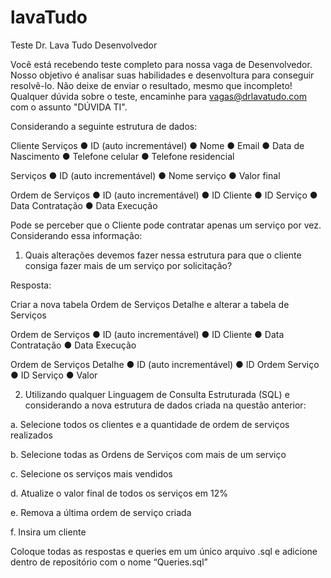 # lavaTudo

Teste Dr. Lava Tudo
Desenvolvedor

Você está recebendo teste completo para nossa vaga de Desenvolvedor. Nosso objetivo é analisar
suas habilidades e desenvoltura para conseguir resolvê-lo. Não deixe de enviar o resultado, mesmo
que incompleto! Qualquer dúvida sobre o teste, encaminhe para vagas@drlavatudo.com com o
assunto "DÚVIDA TI".

Considerando a seguinte estrutura de dados:

Cliente Serviços 
● ID (auto incrementável) 
● Nome 
● Email 
● Data de Nascimento 
● Telefone celular 
● Telefone residencial

Serviços
● ID (auto incrementável) 
● Nome serviço 
● Valor final 

Ordem de Serviços
● ID (auto incrementável) 
● ID Cliente
● ID Serviço
● Data Contratação
● Data Execução

Pode se perceber que o Cliente pode contratar apenas um serviço por vez. Considerando essa
informação:

1. Quais alterações devemos fazer nessa estrutura para que o cliente consiga fazer mais de
um serviço por solicitação?

Resposta:

Criar a nova tabela Ordem de Serviços Detalhe e alterar a tabela de Serviços

Ordem de Serviços
● ID (auto incrementável) 
● ID Cliente
● Data Contratação
● Data Execução

Ordem de Serviços Detalhe
● ID (auto incrementável) 
● ID Ordem Serviço
● ID Serviço
● Valor

2. Utilizando qualquer Linguagem de Consulta Estruturada (SQL) e considerando a
nova estrutura de dados criada na questão anterior:

a. Selecione todos os clientes e a quantidade de ordem de serviços realizados

b. Selecione todas as Ordens de Serviços com mais de um serviço

c. Selecione os serviços mais vendidos

d. Atualize o valor final de todos os serviços em 12%

e. Remova a última ordem de serviço criada

f. Insira um cliente

Coloque todas as respostas e queries em um único arquivo .sql e adicione dentro de repositório com
o nome “Queries.sql”



